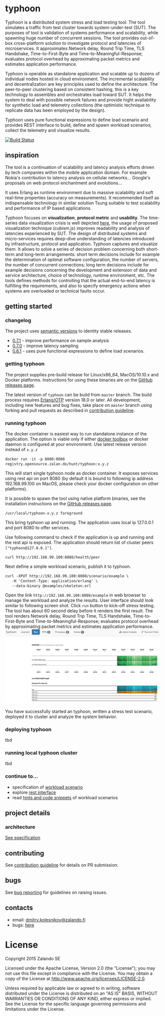 # typhoon

Typhoon is a distributed system stress and load testing tool. The tool simulates a traffic from test cluster towards system-under-test (SUT). The purposes of tool is validation of systems performance and scalability, while spawning huge number of concurrent sessions. The tool provides out-of-box cross-platform solution to investigate protocol and latencies of microservices. It approximates Network delay, Round Trip Time, TLS Handshake, Time-to-First-Byte and Time-to-Meaningful-Response; evaluates protocol overhead by approximating packet metrics and estimates application performance.
      
Typhoon is operable as standalone application and scalable up to dozens of individual nodes hosted in cloud environment. The incremental scalability and decentralization are key principles used to define the architecture. The peer-to-peer clustering based on consistent hashing, this is a key technology to assembles and orchestrates load toward SUT. It helps the system to deal with possible network failures and provide hight availability for synthetic load and telemetry collections (the optimistic technique to replicate data has been employed by the design). 

Typhoon uses pure functional expressions to define load scenario and provides REST interface to build, define and spawn workload scenarios; collect the telemetry and visualize results. 


[![Build Status](https://secure.travis-ci.org/zalando/typhoon.svg?branch=master)](http://travis-ci.org/zalando/typhoon)


## inspiration

The tool is a continuation of scalability and latency analysis efforts driven by tech companies within the mobile application domain. For example Nokia's contribution to latency analysis on cellular networks... Google's proposals on web protocol enchantment and evolutions...  

It uses Erlang as runtime environment due to massive scalability and soft real-time properties (accuracy on measurements). It recommended itself as indispensable technology in similar solution Tsung suitable to test scalability and performance of IP based applications.

Typhoon focuses on **visualization**, **protocol metric** and **usability**. The time-series data visualization crisis is well depicted [here](https://bost.ocks.org/mike/cubism/intro/#0), the usage of proposed visualization technique (cubism.js) improves readability and analysis of latencies experienced by SUT. The design of distributed systems and micro-services requires deep-dive understanding of latencies introduced by infrastructure, protocol and application. Typhoon captures and visualize them. It allows to solve a series of decision problem concerning both short-term and long-term arrangements: short term decisions include for example the determination of optimal software configuration, the number of servers, the number of concurrent connections; long term decisions include for example decisions concerning the development and extension of data and service architecture, choice of technology, runtime environment, etc. The tools defines methods for controlling that the actual end-to-end latency is fulfilling the requirements, and also to specify emergency actions when systems are overloaded or technical faults occur.




## getting started

### changelog
The project uses [semantic versions](http://semver.org) to identity stable releases. 

* [0.7.1](https://github.com/zalando/typhoon/releases/tag/0.7.1) - improve performance on sample analysis  
* [0.7.0](https://github.com/zalando/typhoon/releases/tag/0.7.0) - improve latency sampling  
* [0.6.1](https://github.com/zalando/typhoon/releases/tag/0.6.1) - uses pure functional expressions to define load scenarios.

<!--
* [0.5.0](https://github.com/zalando/typhoon/releases/tag/0.5.0) - re-do UI and report analysis
* [0.4.1](https://github.com/zalando/typhoon/releases/tag/0.4.1) - stability at distributed environment 
* [0.3.0](https://github.com/zalando/typhoon/releases/tag/0.3.0) - storage improvements 
* [0.2.1](https://github.com/zalando/typhoon/releases/tag/0.2.1) - minimum viable product 
-->

### getting typhoon

The project supplies pre-build release for Linux/x86_64, MacOS/10.10.x and Docker platforms. Instructions for using these binaries are on the [GitHub releases page](https://github.com/zalando/typhoon/releases).

The latest version of `typhoon` can be build from `master` branch. The build process requires [Erlang/OTP](http://www.erlang.org/downloads) version 18.0 or later. All development, including new features and bug fixes, take place on `master` branch using forking and pull requests as described in [contribution guideline](docs/contribution.md).


### running typhoon

The docker container is easiest way to run standalone instance of the application. The option is viable only if either [docker toolbox](https://www.docker.com/products/docker-toolbox) or docker daemon is configured at your environment. Use latest release version instead of `x.y.z`
```
docker run -it -p 8080:8080 registry.opensource.zalan.do/hunt/typhoon:x.y.z
```

This will start single typhoon node as docker container. It exposes services using rest api on port 8080 (by default it is bound to following ip address 192.168.99.100 on MacOS, please check your docker configuration on other platforms).  

It is possible to spawn the tool using native platform binaries, see the installation instructions on the [GitHub releases page](https://github.com/zalando/typhoon/releases). 
```
/usr/local/typhoon-x.y.z foreground
```

This bring typhoon up and running. The application uses local ip 127.0.0.1 and port 8080 to offer services.

Use following command to check if the application is up and running and the rest api is exposed. The application should return list of cluster peers `["typhoon@127.0.0.1"]`.   
```
curl http://192.168.99.100:8080/health/peer
```

Next define a simple workload scenario, publish it to typhoon.
```
curl -XPUT http://192.168.99.100:8080/scenario/example \
   -H 'Content-Type: application/erlang' \
   --data-binary @examples/skeleton.erl
```  

Open the link `http://192.168.99.100:8080/example` in web browser to manage the workload and analyze the results. User interface should look similar to following screen shot. Click `run` button to kick-off stress testing. The tool has about 60 second delay before it renders the first result. The tool renders Network delay, Round Trip Time, TLS Handshake, Time-to-First-Byte and Time-to-Meaningful-Response; evaluates protocol overhead by approximating packet metrics and estimates application performance.
![User interface screenshot](screenshot.png)

You have successfully started an typhoon, written a stress test scenario, deployed it to cluster and analyze the system behavior.

### deploying typhoon
tbd


### running local typhoon cluster
tbd


### continue to...

* specification of [workload scenario](docs/scenario.md)
* explore [rest interface](docs/restapi.yaml)
* read [hints and code snippets](docs/howto.md) of workload scenarios 





## project details

### architecture
[See specification](docs/arch.md)



## contributing
See [contribution guideline](docs/contribution.md) for details on PR submission.



## bugs
See [bug reporting](docs/bugs.md) for guidelines on raising issues. 



## contacts

* email: dmitry.kolesnikov@zalando.fi
* bugs: [here](https://github.com/zalando/typhoon/issues) 

<!-- 

## build

The project requires Erlang/OTP development environment [check here instructions](docs/erlang.md) and essential development tool sets such as `git`, `make`, etc. The project provides binary files for Linux x86_64 and MacOS 10.10.x platforms (see releases).

Use following commands to compile and make distributable package for your platform. The output is self-deployable bundle package ```typhoon-{vsn}+{head}.{arch}.{plat}.bundle```

```
   make
   make pkg
```

It is possible to assemble cross platform packages on MacOS. However it requires docker tool kit and docker image with Erlang/OTP environment. 

```
   make
   make pkg PLAT=Linux 
```

## configuration

[See config file](docs/config.md)


## usage

The tool provides rest api to manage load and stress test scenarios using curl command line
utility and implement html interface to visualize measurements. The load scenario is [json file](docs/unit.md)

Use browser to inspect the progress of the executed test ```http://localhost:8080/:id``` once test specification is defined to the cluster.

![User interface screenshot](screenshot.png)

### define load scenario

```
curl -XPUT \
   http://localhost:8080/scenario/:id \
   -H 'Content-Type: application/json' \
   -d @myload.json
```

### remove load scenario

```
curl -XDELETE \
   http://localhost:8080/scenario/:id
```

### read load scenario

```
curl -XGET \
   http://localhost:8080/scenario/:id
```

### execute load scenario

```
curl -XGET \
   http://localhost:8080/scenario/:id/spawn
```

## known issues

* The current version is optimized for http(s) protocol only, support for other protocols and protocol plug-in interface is planned for future releases

* Scenario files are stored in-memory. However cluster manages 3 replicas.
 -->

# License

Copyright 2015 Zalando SE

Licensed under the Apache License, Version 2.0 (the "License"); you may not use this file except in compliance with the License. You may obtain a copy of the License at http://www.apache.org/licenses/LICENSE-2.0.

Unless required by applicable law or agreed to in writing, software distributed under the License is distributed on an "AS IS" BASIS, WITHOUT WARRANTIES OR CONDITIONS OF ANY KIND, either express or implied. See the License for the specific language governing permissions and limitations under the License.
